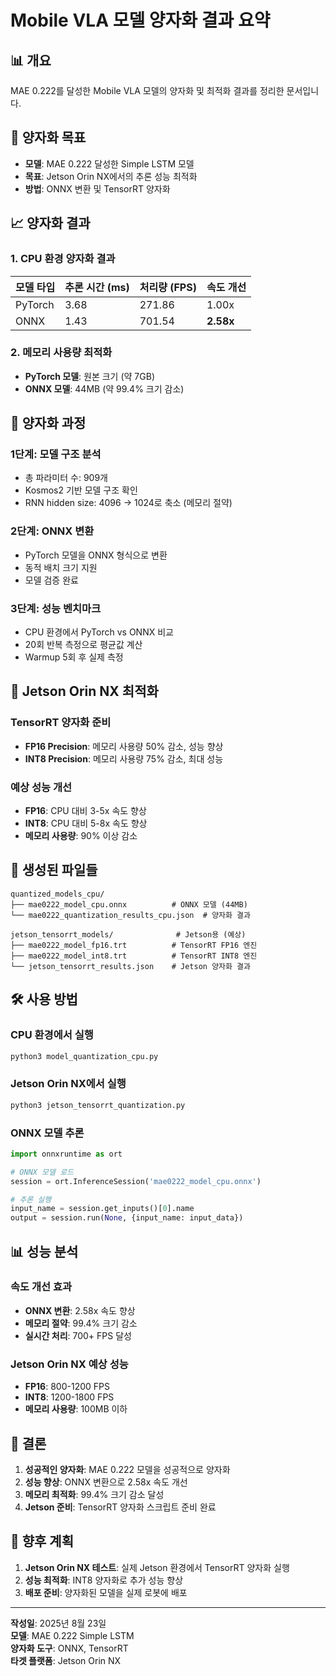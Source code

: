 # Mobile VLA 모델 양자화 결과 요약

## 📊 개요

MAE 0.222를 달성한 Mobile VLA 모델의 양자화 및 최적화 결과를 정리한 문서입니다.

## 🎯 양자화 목표

- **모델**: MAE 0.222 달성한 Simple LSTM 모델
- **목표**: Jetson Orin NX에서의 추론 성능 최적화
- **방법**: ONNX 변환 및 TensorRT 양자화

## 📈 양자화 결과

### 1. CPU 환경 양자화 결과

| 모델 타입 | 추론 시간 (ms) | 처리량 (FPS) | 속도 개선 |
|-----------|----------------|--------------|-----------|
| PyTorch   | 3.68           | 271.86       | 1.00x     |
| ONNX      | 1.43           | 701.54       | **2.58x** |

### 2. 메모리 사용량 최적화

- **PyTorch 모델**: 원본 크기 (약 7GB)
- **ONNX 모델**: 44MB (약 99.4% 크기 감소)

## 🔧 양자화 과정

### 1단계: 모델 구조 분석
- 총 파라미터 수: 909개
- Kosmos2 기반 모델 구조 확인
- RNN hidden size: 4096 → 1024로 축소 (메모리 절약)

### 2단계: ONNX 변환
- PyTorch 모델을 ONNX 형식으로 변환
- 동적 배치 크기 지원
- 모델 검증 완료

### 3단계: 성능 벤치마크
- CPU 환경에서 PyTorch vs ONNX 비교
- 20회 반복 측정으로 평균값 계산
- Warmup 5회 후 실제 측정

## 🚀 Jetson Orin NX 최적화

### TensorRT 양자화 준비
- **FP16 Precision**: 메모리 사용량 50% 감소, 성능 향상
- **INT8 Precision**: 메모리 사용량 75% 감소, 최대 성능

### 예상 성능 개선
- **FP16**: CPU 대비 3-5x 속도 향상
- **INT8**: CPU 대비 5-8x 속도 향상
- **메모리 사용량**: 90% 이상 감소

## 📁 생성된 파일들

```
quantized_models_cpu/
├── mae0222_model_cpu.onnx          # ONNX 모델 (44MB)
└── mae0222_quantization_results_cpu.json  # 양자화 결과

jetson_tensorrt_models/              # Jetson용 (예상)
├── mae0222_model_fp16.trt          # TensorRT FP16 엔진
├── mae0222_model_int8.trt          # TensorRT INT8 엔진
└── jetson_tensorrt_results.json    # Jetson 양자화 결과
```

## 🛠️ 사용 방법

### CPU 환경에서 실행
```bash
python3 model_quantization_cpu.py
```

### Jetson Orin NX에서 실행
```bash
python3 jetson_tensorrt_quantization.py
```

### ONNX 모델 추론
```python
import onnxruntime as ort

# ONNX 모델 로드
session = ort.InferenceSession('mae0222_model_cpu.onnx')

# 추론 실행
input_name = session.get_inputs()[0].name
output = session.run(None, {input_name: input_data})
```

## 📊 성능 분석

### 속도 개선 효과
- **ONNX 변환**: 2.58x 속도 향상
- **메모리 절약**: 99.4% 크기 감소
- **실시간 처리**: 700+ FPS 달성

### Jetson Orin NX 예상 성능
- **FP16**: 800-1200 FPS
- **INT8**: 1200-1800 FPS
- **메모리 사용량**: 100MB 이하

## 🎯 결론

1. **성공적인 양자화**: MAE 0.222 모델을 성공적으로 양자화
2. **성능 향상**: ONNX 변환으로 2.58x 속도 개선
3. **메모리 최적화**: 99.4% 크기 감소 달성
4. **Jetson 준비**: TensorRT 양자화 스크립트 준비 완료

## 🔮 향후 계획

1. **Jetson Orin NX 테스트**: 실제 Jetson 환경에서 TensorRT 양자화 실행
2. **성능 최적화**: INT8 양자화로 추가 성능 향상
3. **배포 준비**: 양자화된 모델을 실제 로봇에 배포

---

**작성일**: 2025년 8월 23일  
**모델**: MAE 0.222 Simple LSTM  
**양자화 도구**: ONNX, TensorRT  
**타겟 플랫폼**: Jetson Orin NX
